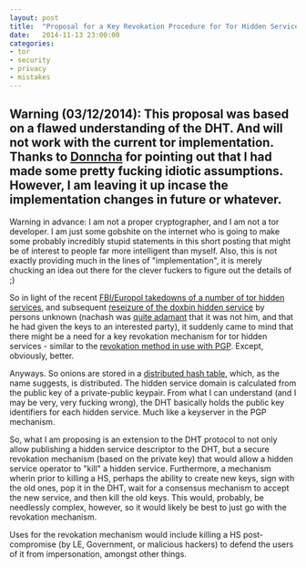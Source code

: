 ```yaml
---
layout: post
title:  "Proposal for a Key Revokation Procedure for Tor Hidden Services"
date:   2014-11-13 23:00:00
categories:
- tor
- security
- privacy
- mistakes
---
```


## Warning (03/12/2014): This proposal was based on a flawed understanding of the DHT. And will not work with the current tor implementation. Thanks to [Donncha][Donncha] for pointing out that I had made some pretty fucking idiotic assumptions. However, I am leaving it up incase the implementation changes in future or whatever.

Warning in advance: I am not a proper cryptographer, and I am not a tor developer. I am just some gobshite on the internet who is going to make some probably incredibly stupid statements in this short posting that might be of interest to people far more intelligent than myself. Also, this is not exactly providing much in the lines of "implementation", it is merely chucking an idea out there for the clever fuckers to figure out the details of ;)

So in light of the recent [FBI/Europol takedowns of a number of tor hidden services][tor takedown], and subsequent [reseizure of the doxbin hidden service][loldoxbin] by persons unknown (nachash was [quite adamant][lolnachash] that it was not him, and that he had given the keys to an interested party), it suddenly came to mind that there might be a need for a key revokation mechanism for tor hidden services - similar to the [revokation method in use with PGP][lolpgp]. Except, obviously, better. 

Anyways. So onions are stored in a [distributed hash table][loldht], which, as the name suggests, is distributed. The hidden service domain is calculated from the public key of a private-public keypair. From what I can understand (and I may be very, very fucking wrong), the DHT basically holds the public key identifiers for each hidden service. Much like a keyserver in the PGP mechanism.

So, what I am proposing is an extension to the DHT protocol to not only allow publishing a hidden service descriptor to the DHT, but a secure revokation mechanism (based on the private key) that would allow a hidden service operator to "kill" a hidden service. Furthermore, a mechanism wherin prior to killing a HS, perhaps the ability to create new keys, sign with the old ones, pop it in the DHT, wait for a consensus mechanism to accept the new service, and then kill the old keys. This would, probably, be needlessly complex, however, so it would likely be best to just go with the revokation mechanism.

Uses for the revokation mechanism would include killing a HS post-compromise (by LE, Government, or malicious hackers) to defend the users of it from impersonation, amongst other things. 


[tor takedown]: http://www.wired.com/2014/11/operation-onymous-dark-web-arrests/
[loldoxbin]: http://www.dailydot.com/politics/doxbin-dark-net/
[lolnachash]: https://twitter.com/loldoxbin/status/531907010158419968
[lolpgp]: https://security.ias.edu/how-revoke-gnupgpgp-signature-key
[loldht]: https://www.torproject.org/docs/hidden-services.html.en
[Donncha]: http://donncha.is/
